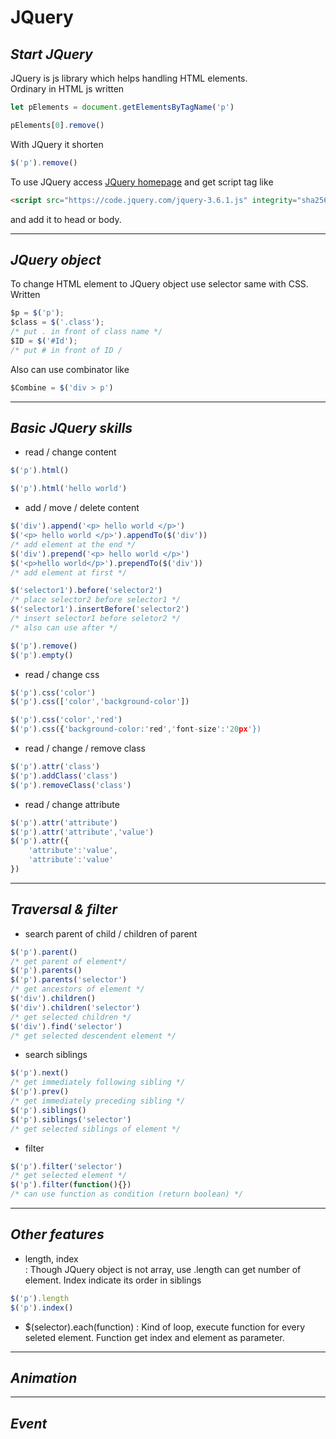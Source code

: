 # **JQuery**
## *Start JQuery*
JQuery is js library which helps handling HTML elements.   
Ordinary in HTML js written
```js
let pElements = document.getElementsByTagName('p')

pElements[0].remove()
```
With JQuery it shorten
```js
$('p').remove()
```

To use JQuery access [JQuery homepage](https://releases.jquery.com/) and get script tag like
```html
<script src="https://code.jquery.com/jquery-3.6.1.js" integrity="sha256-3zlB5s2uwoUzrXK3BT7AX3FyvojsraNFxCc2vC/7pNI=" crossorigin="anonymous"></script>
```
and add it to head or body.

---
## *JQuery object*
To change HTML element to JQuery object use selector same with CSS.   
Written
```js
$p = $('p');
$class = $('.class');
/* put . in front of class name */
$ID = $('#Id');
/* put # in front of ID /
```
Also can use combinator like
```js
$Combine = $('div > p')
```

---
## *Basic JQuery skills*
- read / change content
```js
$('p').html()

$('p').html('hello world')
```
- add / move / delete content
```js
$('div').append('<p> hello world </p>')
$('<p> hello world </p>').appendTo($('div'))
/* add element at the end */
$('div').prepend('<p> hello world </p>')
$('<p>hello world</p>').prependTo($('div'))
/* add element at first */

$('selector1').before('selector2')
/* place selector2 before selector1 */
$('selector1').insertBefore('selector2')
/* insert selector1 before seletor2 */
/* also can use after */

$('p').remove()
$('p').empty()
```
- read / change css
```js
$('p').css('color')
$('p').css(['color','background-color'])

$('p').css('color','red')
$('p').css({'background-color:'red','font-size':'20px'})
```
- read / change / remove class
```js
$('p').attr('class')
$('p').addClass('class')
$('p').removeClass('class')
```
- read / change attribute
```js
$('p').attr('attribute')
$('p').attr('attribute','value')
$('p').attr({
    'attribute':'value',
    'attribute':'value'
})
```
---
## *Traversal & filter*
- search parent of child / children of parent
```js
$('p').parent()
/* get parent of element*/
$('p').parents()
$('p').parents('selector')
/* get ancestors of element */
$('div').children()
$('div').children('selector')
/* get selected children */
$('div').find('selector')
/* get selected descendent element */
```
- search siblings
```js
$('p').next()
/* get immediately following sibling */
$('p').prev()
/* get immediately preceding sibling */
$('p').siblings()
$('p').siblings('selector')
/* get selected siblings of element */
```
- filter
```js
$('p').filter('selector')
/* get selected element */
$('p').filter(function(){})
/* can use function as condition (return boolean) */
```

---
## *Other features*
- length, index   
    : Though JQuery object is not array, use .length can get number of element.
    Index indicate its order in siblings
```js
$('p').length
$('p').index()
```

- $(selector).each(function)
    : Kind of loop, execute function for every seleted element.
    Function get index and element as parameter.

---
## *Animation*

---
## *Event*